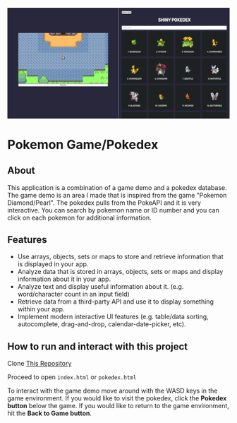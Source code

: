 ![Pokemon Game/Pokedex](img/githubImage.png)

# Pokemon Game/Pokedex

## About

This application is a combination of a game demo and a pokedex database. The game demo is an area I made that is inspired from the game "Pokemon Diamond/Pearl". The pokedex pulls from the PokeAPI and it is very interactive. You can search by pokemon name or ID number and you can click on each pokemon for additional information.

## Features

- Use arrays, objects, sets or
  maps to store and retrieve
  information that is displayed
  in your app.
- Analyze data that is stored in
  arrays, objects, sets or maps
  and display information about
  it in your app.
- Analyze text and display
  useful information about it.
  (e.g. word/character count in
  an input field)
- Retrieve data from a
  third-party API and use it to
  display something within your
  app.
- Implement modern interactive
  UI features (e.g. table/data
  sorting, autocomplete,
  drag-and-drop,
  calendar-date-picker, etc).

## How to run and interact with this project

Clone [This Repository](https://github.com/KurtisEdwards220/pokemon-game)

Proceed to open `index.html` or `pokedex.html`

To interact with the game demo move around with the WASD keys in the game environment. If you would like to visit the pokedex, click the **Pokedex button** below the game. If you would like to return to the game environment, hit the **Back to Game button**.
